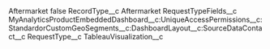 <?xml version="1.0" encoding="UTF-8"?>
<CustomMetadata xmlns="http://soap.sforce.com/2006/04/metadata" xmlns:xsi="http://www.w3.org/2001/XMLSchema-instance" xmlns:xsd="http://www.w3.org/2001/XMLSchema">
    <label>Aftermarket</label>
    <protected>false</protected>
    <values>
        <field>RecordType__c</field>
        <value xsi:type="xsd:string">Aftermarket</value>
    </values>
    <values>
        <field>RequestTypeFields__c</field>
        <value xsi:type="xsd:string">MyAnalyticsProductEmbeddedDashboard__c:UniqueAccessPermissions__c:StandardorCustomGeoSegments__c:DashboardLayout__c:SourceDataContact__c</value>
    </values>
    <values>
        <field>RequestType__c</field>
        <value xsi:type="xsd:string">TableauVisualization__c</value>
    </values>
</CustomMetadata>
